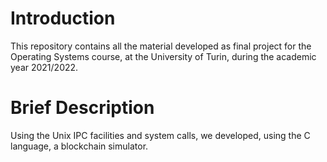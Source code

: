 # Introduction
This repository contains all the material developed as final project for the
Operating Systems course, at the University of Turin, during the academic year 2021/2022.

# Brief Description
Using the Unix IPC facilities and system calls, we developed, using the C language, a blockchain simulator.
